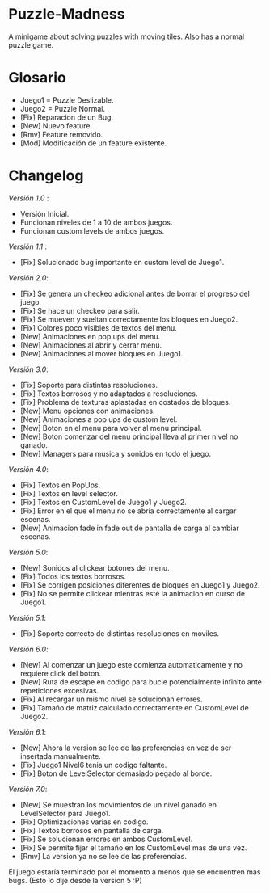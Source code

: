 # Puzzle-Madness
A minigame about solving puzzles with moving tiles. Also has a normal puzzle game. 

# Glosario
- Juego1 = Puzzle Deslizable.
- Juego2 = Puzzle Normal.
- [Fix] Reparacion de un Bug.
- [New] Nuevo feature.
- [Rmv] Feature removido.
- [Mod] Modificación de un feature existente.

# Changelog
*Versión 1.0* : 
- Versión Inicial. 
- Funcionan niveles de 1 a 10 de ambos juegos.
- Funcionan custom levels de ambos juegos.

*Versión 1.1* : 
- [Fix] Solucionado bug importante en custom level de Juego1.

*Versión 2.0*: 
- [Fix] Se genera un checkeo adicional antes de borrar el progreso del juego.
- [Fix] Se hace un checkeo para salir.
- [Fix] Se mueven y sueltan correctamente los bloques en Juego2.
- [Fix] Colores poco visibles de textos del menu.
- [New] Animaciones en pop ups del menu.
- [New] Animaciones al abrir y cerrar menu.
- [New] Animaciones al mover bloques en Juego1.

*Versión 3.0*: 
- [Fix] Soporte para distintas resoluciones.
- [Fix] Textos borrosos y no adaptados a resoluciones.
- [Fix] Problema de texturas aplastadas en costados de bloques.
- [New] Menu opciones con animaciones.
- [New] Animaciones a pop ups de custom level.
- [New] Boton en el menu para volver al menu principal.
- [New] Boton comenzar del menu principal lleva al primer nivel no ganado.
- [New] Managers para musica y sonidos en todo el juego.

*Versión 4.0*: 
- [Fix] Textos en PopUps.
- [Fix] Textos en level selector.
- [Fix] Textos en CustomLevel de Juego1 y Juego2.
- [Fix] Error en el que el menu no se abria correctamente al cargar escenas.
- [New] Animacion fade in fade out de pantalla de carga al cambiar escenas.

*Versión 5.0*: 
- [New] Sonidos al clickear botones del menu.
- [Fix] Todos los textos borrosos.
- [Fix] Se corrigen posiciones diferentes de bloques en Juego1 y Juego2.
- [Fix] No se permite clickear mientras esté la animacion en curso de Juego1.

*Versión 5.1*:
- [Fix] Soporte correcto de distintas resoluciones en moviles. 

*Versión 6.0*:
- [New] Al comenzar un juego este comienza automaticamente y no requiere click del boton.
- [New] Ruta de escape en codigo para bucle potencialmente infinito ante repeticiones excesivas.
- [Fix] Al recargar un mismo nivel se solucionan errores.
- [Fix] Tamaño de matriz calculado correctamente en CustomLevel de Juego2.

*Versión 6.1*:
- [New] Ahora la version se lee de las preferencias en vez de ser insertada manualmente.
- [Fix] Juego1 Nivel6 tenia un codigo faltante.
- [Fix] Boton de LevelSelector demasiado pegado al borde.

*Versión 7.0*:
- [New] Se muestran los movimientos de un nivel ganado en LevelSelector para Juego1.
- [Fix] Optimizaciones varias en codigo.
- [Fix] Textos borrosos en pantalla de carga.
- [Fix] Se solucionan errores en ambos CustomLevel.
- [Fix] Se permite fijar el tamaño en los CustomLevel mas de una vez.
- [Rmv] La version ya no se lee de las preferencias.


El juego estaría terminado por el momento a menos que se encuentren mas bugs. (Esto lo dije desde la version 5 :P)